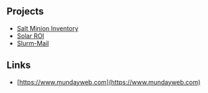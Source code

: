## Projects

* [Salt Minion Inventory](https://github.com/neilmunday/Salt-Minion-Inventory)
* [Solar ROI](https://github.com/neilmunday/solar-roi)
* [Slurm-Mail](https://neilmunday.github.io/slurm-mail)

## Links

* [https://www.mundayweb.com](https://www.mundayweb.com)

